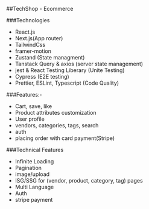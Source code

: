 ##TechShop - Ecommerce

###Technologies
- React.js
- Next.js(App router)
- TailwindCss
- framer-motion
- Zustand (State managment)
- Tanstack Query & axios (server state management)
- jest & React Testing Liberary (Unite Testing)
- Cypress (E2E testing)
- Prettier, ESLint, Typescript (Code Quality)

###Features:-
- Cart, save, like
- Product attributes customization
- User profile
- vendors, categories, tags, search
- auth
- placing order with card payment(Stripe)


###Technical Features
- Infinite Loading
- Pagination
- image/upload
- ISG/SSG for (vendor, product, category, tag) pages
- Multi Language
- Auth
- stripe payment
